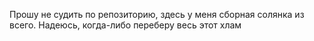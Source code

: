 Прошу не судить по репозиторию, здесь у меня сборная солянка из всего.
Надеюсь, когда-либо переберу весь этот хлам
